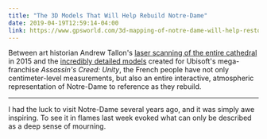 ```yaml
---
title: "The 3D Models That Will Help Rebuild Notre-Dame"
date: 2019-04-19T12:59:14-04:00
link: https://www.gpsworld.com/3d-mapping-of-notre-dame-will-help-restoration/
---
```



Between art historian Andrew Tallon's [laser scanning of the entire cathedral](https://news.nationalgeographic.com/2015/06/150622-andrew-tallon-notre-dame-cathedral-laser-scan-art-history-medieval-gothic/) in 2015 and the [incredibly detailed models](https://www.theverge.com/2014/10/31/7132587/assassins-creed-unity-paris) created for Ubisoft's mega-franchise *Assassin's Creed: Unity*, the French people have not only centimeter-level measurements, but also an entire interactive, atmospheric representation of Notre-Dame to reference as they rebuild.  

---

I had the luck to visit Notre-Dame several years ago, and it was simply awe inspiring. To see it in flames last week evoked what can only be described as a deep sense of mourning. 